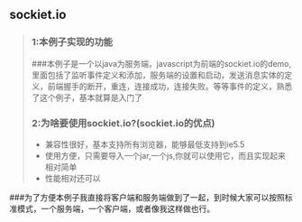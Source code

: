 ## sockiet.io ##

>### 1:本例子实现的功能
>###本例子是一个以java为服务端，javascript为前端的sockiet.io的demo,里面包括了监听事件定义和添加，服务端的设置和启动，发送消息实体的定义，前端握手的断开，重连，连接成功，连接失败。等等事件的定义，熟悉了这个例子，基本就算是入门了
>### 2:为啥要使用sockiet.io?(sockiet.io的优点)
>- 兼容性很好，基本支持所有浏览器，能够最低支持到ie5.5
>- 使用方便，只需要导入一个jar,一个js,你就可以使用它，而且实现起来相对简单
>- 性能相对还可以

###为了方便本例子我直接将客户端和服务端做到了一起，到时候大家可以按照标准模式，一个服务端，一个客户端，或者像我这样做也行。






